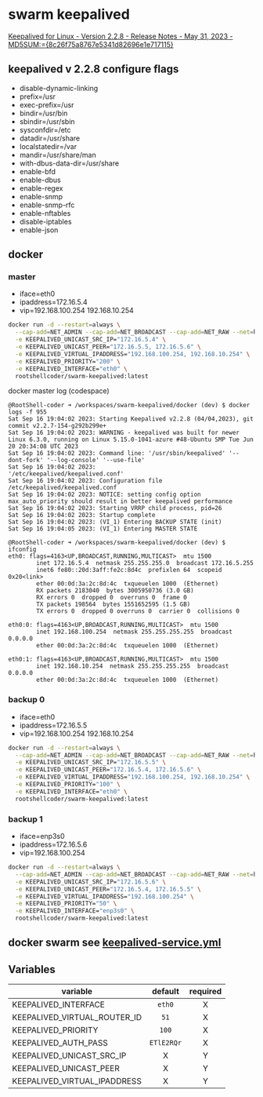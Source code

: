# swarm keepalived

[Keepalived for Linux - Version 2.2.8 - Release Notes - May 31, 2023 - MD5SUM:={8c26f75a8767e5341d82696e1e717115}](https://www.keepalived.org/software/keepalived-2.2.8.tar.gz)

## keepalived v 2.2.8 configure flags

* disable-dynamic-linking
* prefix=/usr
* exec-prefix=/usr
* bindir=/usr/bin
* sbindir=/usr/sbin
* sysconfdir=/etc
* datadir=/usr/share
* localstatedir=/var
* mandir=/usr/share/man
* with-dbus-data-dir=/usr/share
* enable-bfd
* enable-dbus
* enable-regex
* enable-snmp
* enable-snmp-rfc
* enable-nftables
* disable-iptables
* enable-json

## docker

### master

* iface=eth0
* ipaddress=172.16.5.4
* vip=192.168.100.254 192.168.10.254

```bash
docker run -d --restart=always \
  --cap-add=NET_ADMIN --cap-add=NET_BROADCAST --cap-add=NET_RAW --net=host \
  -e KEEPALIVED_UNICAST_SRC_IP="172.16.5.4" \
  -e KEEPALIVED_UNICAST_PEER="172.16.5.5, 172.16.5.6" \
  -e KEEPALIVED_VIRTUAL_IPADDRESS="192.168.100.254, 192.168.10.254" \
  -e KEEPALIVED_PRIORITY="200" \
  -e KEEPALIVED_INTERFACE="eth0" \
  rootshellcoder/swarm-keepalived:latest
```

docker master log (codespace)

```logs
@RootShell-coder ➜ /workspaces/swarm-keepalived/docker (dev) $ docker logs -f 955
Sat Sep 16 19:04:02 2023: Starting Keepalived v2.2.8 (04/04,2023), git commit v2.2.7-154-g292b299e+
Sat Sep 16 19:04:02 2023: WARNING - keepalived was built for newer Linux 6.3.0, running on Linux 5.15.0-1041-azure #48-Ubuntu SMP Tue Jun 20 20:34:08 UTC 2023
Sat Sep 16 19:04:02 2023: Command line: '/usr/sbin/keepalived' '--dont-fork' '--log-console' '--use-file'
Sat Sep 16 19:04:02 2023:               '/etc/keepalived/keepalived.conf'
Sat Sep 16 19:04:02 2023: Configuration file /etc/keepalived/keepalived.conf
Sat Sep 16 19:04:02 2023: NOTICE: setting config option max_auto_priority should result in better keepalived performance
Sat Sep 16 19:04:02 2023: Starting VRRP child process, pid=26
Sat Sep 16 19:04:02 2023: Startup complete
Sat Sep 16 19:04:02 2023: (VI_1) Entering BACKUP STATE (init)
Sat Sep 16 19:04:05 2023: (VI_1) Entering MASTER STATE

@RootShell-coder ➜ /workspaces/swarm-keepalived/docker (dev) $ ifconfig
eth0: flags=4163<UP,BROADCAST,RUNNING,MULTICAST>  mtu 1500
        inet 172.16.5.4  netmask 255.255.255.0  broadcast 172.16.5.255
        inet6 fe80::20d:3aff:fe2c:8d4c  prefixlen 64  scopeid 0x20<link>
        ether 00:0d:3a:2c:8d:4c  txqueuelen 1000  (Ethernet)
        RX packets 2183040  bytes 3005950736 (3.0 GB)
        RX errors 0  dropped 0  overruns 0  frame 0
        TX packets 198564  bytes 1551652595 (1.5 GB)
        TX errors 0  dropped 0 overruns 0  carrier 0  collisions 0

eth0:0: flags=4163<UP,BROADCAST,RUNNING,MULTICAST>  mtu 1500
        inet 192.168.100.254  netmask 255.255.255.255  broadcast 0.0.0.0
        ether 00:0d:3a:2c:8d:4c  txqueuelen 1000  (Ethernet)

eth0:1: flags=4163<UP,BROADCAST,RUNNING,MULTICAST>  mtu 1500
        inet 192.168.10.254  netmask 255.255.255.255  broadcast 0.0.0.0
        ether 00:0d:3a:2c:8d:4c  txqueuelen 1000  (Ethernet)
```

### backup 0

* iface=eth0
* ipaddress=172.16.5.5
* vip=192.168.100.254 192.168.10.254

```bash
docker run -d --restart=always \
  --cap-add=NET_ADMIN --cap-add=NET_BROADCAST --cap-add=NET_RAW --net=host \
  -e KEEPALIVED_UNICAST_SRC_IP="172.16.5.5" \
  -e KEEPALIVED_UNICAST_PEER="172.16.5.4, 172.16.5.6" \
  -e KEEPALIVED_VIRTUAL_IPADDRESS="192.168.100.254, 192.168.10.254" \
  -e KEEPALIVED_PRIORITY="100" \
  -e KEEPALIVED_INTERFACE="eth0" \
  rootshellcoder/swarm-keepalived:latest
```

### backup 1

* iface=enp3s0
* ipaddress=172.16.5.6
* vip=192.168.100.254

```bash
docker run -d --restart=always \
  --cap-add=NET_ADMIN --cap-add=NET_BROADCAST --cap-add=NET_RAW --net=host \
  -e KEEPALIVED_UNICAST_SRC_IP="172.16.5.6" \
  -e KEEPALIVED_UNICAST_PEER="172.16.5.4, 172.16.5.5" \
  -e KEEPALIVED_VIRTUAL_IPADDRESS="192.168.100.254" \
  -e KEEPALIVED_PRIORITY="50" \
  -e KEEPALIVED_INTERFACE="enp3s0" \
  rootshellcoder/swarm-keepalived:latest
```

## docker swarm see [keepalived-service.yml](./keepalived-service.yml)

## Variables

| variable                     |  default   | required |
| ---------------------------- | :--------: | :------: |
| KEEPALIVED_INTERFACE         |   `eth0`   |    X     |
| KEEPALIVED_VIRTUAL_ROUTER_ID |    `51`    |    X     |
| KEEPALIVED_PRIORITY          |   `100`    |    X     |
| KEEPALIVED_AUTH_PASS         | `ETlE2RQr` |    X     |
| KEEPALIVED_UNICAST_SRC_IP    |     X      |    Y     |
| KEEPALIVED_UNICAST_PEER      |     X      |    Y     |
| KEEPALIVED_VIRTUAL_IPADDRESS |     X      |    Y     |
